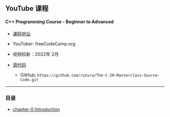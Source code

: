 ## YouTube 课程



#### C++ Programming Course - Beginner to Advanced

- [课程地址](https://www.youtube.com/watch?v=8jLOx1hD3_o&t=291s)

- YouTuber: freeCodeCamp.org
- 视频较新：2022年 2月
- [源代码](https://github.com/rutura/The-C-20-Masterclass-Source-Code)
  - GitHub: `https://github.com/rutura/The-C-20-Masterclass-Source-Code.git`

---



### 目录

- [chapter-0 Introduction]()


